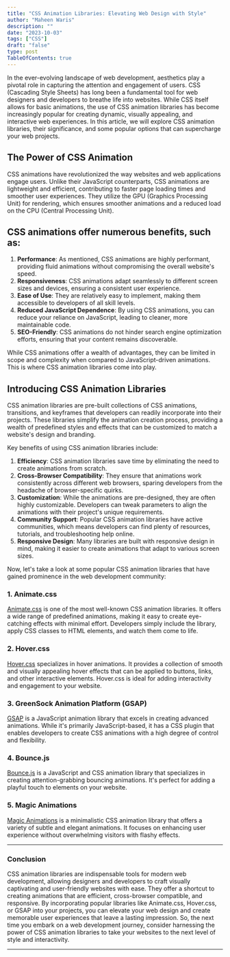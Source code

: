 ```yaml
---
title: "CSS Animation Libraries: Elevating Web Design with Style"
author: "Maheen Waris"
description: ""
date: "2023-10-03"
tags: ["CSS"]
draft: "false"
type: post
TableOfContents: true
---
```


In the ever-evolving landscape of web development, aesthetics play a pivotal role in capturing the attention and engagement of users. CSS (Cascading Style Sheets) has long been a fundamental tool for web designers and developers to breathe life into websites. While CSS itself allows for basic animations, the use of CSS animation libraries has become increasingly popular for creating dynamic, visually appealing, and interactive web experiences. In this article, we will explore CSS animation libraries, their significance, and some popular options that can supercharge your web projects.

## The Power of CSS Animation

CSS animations have revolutionized the way websites and web applications engage users. Unlike their JavaScript counterparts, CSS animations are lightweight and efficient, contributing to faster page loading times and smoother user experiences. They utilize the GPU (Graphics Processing Unit) for rendering, which ensures smoother animations and a reduced load on the CPU (Central Processing Unit).

## CSS animations offer numerous benefits, such as:

1. **Performance**: As mentioned, CSS animations are highly performant, providing fluid animations without compromising the overall website's speed.
2. **Responsiveness**: CSS animations adapt seamlessly to different screen sizes and devices, ensuring a consistent user experience.
3. **Ease of Use**: They are relatively easy to implement, making them accessible to developers of all skill levels.
4. **Reduced JavaScript Dependence**: By using CSS animations, you can reduce your reliance on JavaScript, leading to cleaner, more maintainable code.
5. **SEO-Friendly**: CSS animations do not hinder search engine optimization efforts, ensuring that your content remains discoverable.

While CSS animations offer a wealth of advantages, they can be limited in scope and complexity when compared to JavaScript-driven animations. This is where CSS animation libraries come into play.

## Introducing CSS Animation Libraries

CSS animation libraries are pre-built collections of CSS animations, transitions, and keyframes that developers can readily incorporate into their projects. These libraries simplify the animation creation process, providing a wealth of predefined styles and effects that can be customized to match a website's design and branding.

Key benefits of using CSS animation libraries include:

1. **Efficiency**: CSS animation libraries save time by eliminating the need to create animations from scratch.
2. **Cross-Browser Compatibility**: They ensure that animations work consistently across different web browsers, sparing developers from the headache of browser-specific quirks.
3. **Customization**: While the animations are pre-designed, they are often highly customizable. Developers can tweak parameters to align the animations with their project's unique requirements.
4. **Community Support**: Popular CSS animation libraries have active communities, which means developers can find plenty of resources, tutorials, and troubleshooting help online.
5. **Responsive Design**: Many libraries are built with responsive design in mind, making it easier to create animations that adapt to various screen sizes.

Now, let's take a look at some popular CSS animation libraries that have gained prominence in the web development community:

### 1. Animate.css

[Animate.css](https://animate.style/) is one of the most well-known CSS animation libraries. It offers a wide range of predefined animations, making it easy to create eye-catching effects with minimal effort. Developers simply include the library, apply CSS classes to HTML elements, and watch them come to life.

### 2. Hover.css

[Hover.css](http://ianlunn.github.io/Hover/) specializes in hover animations. It provides a collection of smooth and visually appealing hover effects that can be applied to buttons, links, and other interactive elements. Hover.css is ideal for adding interactivity and engagement to your website.

### 3. GreenSock Animation Platform (GSAP)

[GSAP](https://greensock.com/gsap/) is a JavaScript animation library that excels in creating advanced animations. While it's primarily JavaScript-based, it has a CSS plugin that enables developers to create CSS animations with a high degree of control and flexibility.

### 4. Bounce.js

[Bounce.js](http://bouncejs.com/) is a JavaScript and CSS animation library that specializes in creating attention-grabbing bouncing animations. It's perfect for adding a playful touch to elements on your website.

### 5. Magic Animations

[Magic Animations](https://www.minimamente.com/project/magic/) is a minimalistic CSS animation library that offers a variety of subtle and elegant animations. It focuses on enhancing user experience without overwhelming visitors with flashy effects.

<hr>

### Conclusion

CSS animation libraries are indispensable tools for modern web development, allowing designers and developers to craft visually captivating and user-friendly websites with ease. They offer a shortcut to creating animations that are efficient, cross-browser compatible, and responsive. By incorporating popular libraries like Animate.css, Hover.css, or GSAP into your projects, you can elevate your web design and create memorable user experiences that leave a lasting impression. So, the next time you embark on a web development journey, consider harnessing the power of CSS animation libraries to take your websites to the next level of style and interactivity.

<script src="https://utteranc.es/client.js"
        repo="maheenwaris/Website"
        issue-term="pathname"
        theme="github-dark"
        crossorigin="anonymous"
        async>
</script>

---
